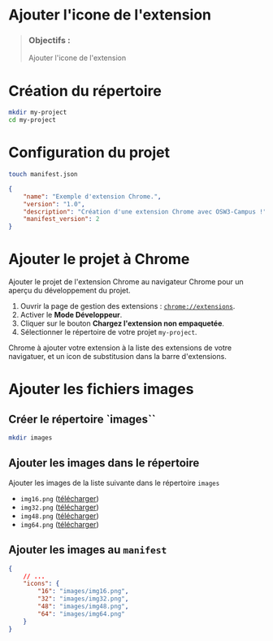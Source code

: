 # Ajouter l'icone de l'extension
> ### Objectifs :
> Ajouter l'icone de l'extension



# Création du répertoire

```bash
mkdir my-project
cd my-project
```



# Configuration du projet

```bash
touch manifest.json
```

```json
{
    "name": "Exemple d'extension Chrome.",
    "version": "1.0",
    "description": "Création d'une extension Chrome avec OSW3-Campus !",
    "manifest_version": 2
}
```



# Ajouter le projet à Chrome

Ajouter le projet de l'extension Chrome au navigateur Chrome pour un aperçu du développement du projet.

1. Ouvrir la page de gestion des extensions : [`chrome://extensions`](chrome://extensions).
2. Activer le **Mode Développeur**.
3. Cliquer sur le bouton **Chargez l'extension non empaquetée**.
4. Sélectionner le répertoire de votre projet `my-project`.

Chrome à ajouter votre extension à la liste des extensions de votre navigatuer, et un icon de substitusion dans la barre d'extensions.



# Ajouter les fichiers images

## Créer le répertoire `images``

```bash
mkdir images
```

## Ajouter les images dans le répertoire

Ajouter les images de la liste suivante dans le répertoire `images`

- `img16.png` ([télécharger](https://github.com/OSW3-Campus/Chrome-Extension-tutorials/blob/icons/images/img16.png))
- `img32.png` ([télécharger](https://github.com/OSW3-Campus/Chrome-Extension-tutorials/blob/icons/images/img32.png))
- `img48.png` ([télécharger](https://github.com/OSW3-Campus/Chrome-Extension-tutorials/blob/icons/images/img48.png))
- `img64.png` ([télécharger](https://github.com/OSW3-Campus/Chrome-Extension-tutorials/blob/icons/images/img64.png))

## Ajouter les images au `manifest`

```json
{
    // ...
    "icons": {
        "16": "images/img16.png",
        "32": "images/img32.png",
        "48": "images/img48.png",
        "64": "images/img64.png"
    }
}
```